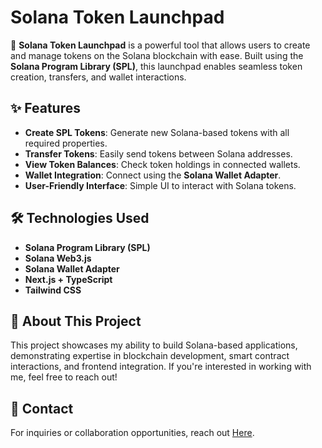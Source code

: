 # Solana Token Launchpad

🚀 **Solana Token Launchpad** is a powerful tool that allows users to create and manage tokens on the Solana blockchain with ease. Built using the **Solana Program Library (SPL)**, this launchpad enables seamless token creation, transfers, and wallet interactions.

## ✨ Features

- **Create SPL Tokens**: Generate new Solana-based tokens with all required properties.
- **Transfer Tokens**: Easily send tokens between Solana addresses.
- **View Token Balances**: Check token holdings in connected wallets.
- **Wallet Integration**: Connect using the **Solana Wallet Adapter**.
- **User-Friendly Interface**: Simple UI to interact with Solana tokens.

## 🛠️ Technologies Used

- **Solana Program Library (SPL)**
- **Solana Web3.js**
- **Solana Wallet Adapter**
- **Next.js + TypeScript**
- **Tailwind CSS**

## 🌟 About This Project
This project showcases my ability to build Solana-based applications, demonstrating expertise in blockchain development, smart contract interactions, and frontend integration. If you're interested in working with me, feel free to reach out!

## 📩 Contact
For inquiries or collaboration opportunities, reach out [Here](https://linktr.ee/rohanBuilds).

